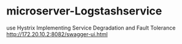 # microserver-Logstashservice
use Hystrix Implementing Service Degradation and Fault Tolerance
http://172.20.10.2:8082/swagger-ui.html
